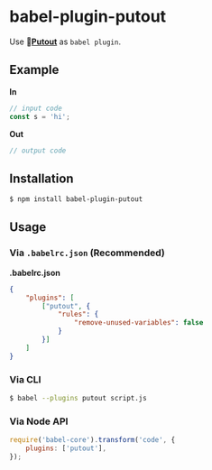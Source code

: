 # babel-plugin-putout

Use 🐊[**Putout**](https://github.com/coderaiser/putout) as `babel plugin`.

## Example

**In**

```js
// input code
const s = 'hi';
```

**Out**

```js
// output code
```

## Installation

```sh
$ npm install babel-plugin-putout
```

## Usage

### Via `.babelrc.json` (Recommended)

**.babelrc.json**

```json
{
    "plugins": [
        ["putout", {
            "rules": {
                "remove-unused-variables": false
            }
        }]
    ]
}
```

### Via CLI

```sh
$ babel --plugins putout script.js
```

### Via Node API

```javascript
require('babel-core').transform('code', {
    plugins: ['putout'],
});
```
